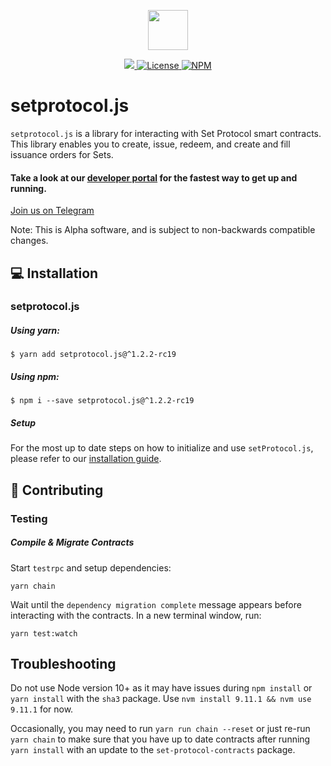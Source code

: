 <p align="center"><img src="https://s3-us-west-1.amazonaws.com/set-protocol/img/assets/set-protocol-logo.png" width="64" /></p>

<p align="center">
  <a href="https://circleci.com/gh/SetProtocol/setprotocol.js/tree/master" target="_blank" rel="noopener">
    <img src="https://img.shields.io/circleci/project/github/SetProtocol/setprotocol.js/master.svg" />
  </a>
  <a href='https://github.com/SetProtocol/setProtocol.js/blob/master/LICENSE' target="_blank" rel="noopener">
    <img src='https://img.shields.io/badge/License-Apache%202.0-blue.svg' alt='License' />
  </a>
  <a href='https://www.npmjs.com/package/setprotocol.js'>
    <img src='https://img.shields.io/npm/v/setprotocol.js.svg' alt='NPM' />
  </a>
</p>

# setprotocol.js
`setprotocol.js` is a library for interacting with Set Protocol smart contracts.
This library enables you to create, issue, redeem, and create and fill issuance orders for Sets.

#### Take a look at our [developer portal](https://docs.setprotocol.com/) for the fastest way to get up and running.

<a href="https://t.me/joinchat/Fx8D6wyprLUlM1jMVnaRdg" target="_blank" rel="noopener">
  Join us on Telegram
</a>

Note: This is Alpha software, and is subject to non-backwards compatible changes.
## :computer: Installation
### setprotocol.js
##### Using yarn:
```shell
$ yarn add setprotocol.js@^1.2.2-rc19
```
##### Using npm:
```shell
$ npm i --save setprotocol.js@^1.2.2-rc19
```

##### Setup
For the most up to date steps on how to initialize and use `setProtocol.js`, please refer to our [installation guide](https://docs.setprotocol.com/getting-started#installation).

## :raising_hand: Contributing
### Testing
##### Compile & Migrate Contracts

Start `testrpc` and setup dependencies:
```
yarn chain
```
Wait until the `dependency migration complete` message appears before interacting with the contracts.
In a new terminal window, run:
```
yarn test:watch
```

## Troubleshooting
Do not use Node version 10+ as it may have issues during `npm install` or `yarn install` with the `sha3` package.  Use `nvm install 9.11.1 && nvm use 9.11.1` for now.

Occasionally, you may need to run `yarn run chain --reset` or just re-run `yarn chain` to make sure that you have up to date contracts after running `yarn install` with an update to the `set-protocol-contracts` package.
